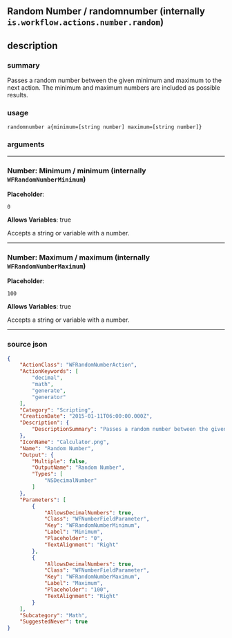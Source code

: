 
## Random Number / randomnumber (internally `is.workflow.actions.number.random`)


## description

### summary

Passes a random number between the given minimum and maximum to the next action. The minimum and maximum numbers are included as possible results.


### usage
```
randomnumber a{minimum=[string number] maximum=[string number]}
```

### arguments

---

### Number: Minimum / minimum (internally `WFRandomNumberMinimum`)
**Placeholder**:
```
0
```
**Allows Variables**: true



Accepts a string 
or variable
with a number.

---

### Number: Maximum / maximum (internally `WFRandomNumberMaximum`)
**Placeholder**:
```
100
```
**Allows Variables**: true



Accepts a string 
or variable
with a number.

---

### source json

```json
{
	"ActionClass": "WFRandomNumberAction",
	"ActionKeywords": [
		"decimal",
		"math",
		"generate",
		"generator"
	],
	"Category": "Scripting",
	"CreationDate": "2015-01-11T06:00:00.000Z",
	"Description": {
		"DescriptionSummary": "Passes a random number between the given minimum and maximum to the next action. The minimum and maximum numbers are included as possible results."
	},
	"IconName": "Calculator.png",
	"Name": "Random Number",
	"Output": {
		"Multiple": false,
		"OutputName": "Random Number",
		"Types": [
			"NSDecimalNumber"
		]
	},
	"Parameters": [
		{
			"AllowsDecimalNumbers": true,
			"Class": "WFNumberFieldParameter",
			"Key": "WFRandomNumberMinimum",
			"Label": "Minimum",
			"Placeholder": "0",
			"TextAlignment": "Right"
		},
		{
			"AllowsDecimalNumbers": true,
			"Class": "WFNumberFieldParameter",
			"Key": "WFRandomNumberMaximum",
			"Label": "Maximum",
			"Placeholder": "100",
			"TextAlignment": "Right"
		}
	],
	"Subcategory": "Math",
	"SuggestedNever": true
}
```
